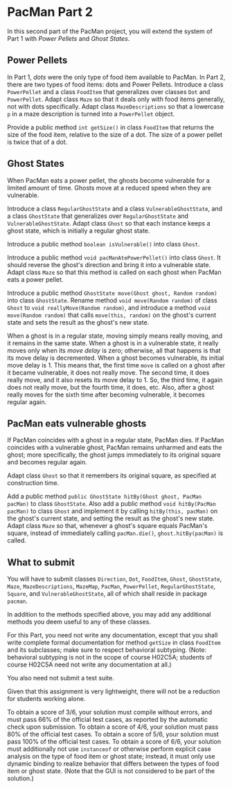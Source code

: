 # PacMan Part 2

In this second part of the PacMan project, you will extend the system of Part 1 with *Power Pellets* and *Ghost States*.

## Power Pellets

In Part 1, *dots* were the only type of food item available to PacMan. In Part
2, there are two types of food items: dots and Power Pellets. Introduce a class
`PowerPellet` and a class `FoodItem` that generalizes over classes `Dot` and
`PowerPellet`. Adapt class `Maze` so that it deals only with food items
generally, not with dots specifically. Adapt class `MazeDescriptions` so that a lowercase `p` in a maze description is turned into a `PowerPellet` object.

Provide a public method `int getSize()` in class `FoodItem` that returns the size of the food item, relative to the size of a dot. The size of a power pellet is twice that of a dot.

## Ghost States

When PacMan eats a power pellet, the ghosts become vulnerable for a limited amount of time. Ghosts move at a reduced speed when they are vulnerable.

Introduce a class `RegularGhostState` and a class `VulnerableGhostState`, and a class `GhostState` that generalizes over `RegularGhostState` and `VulnerableGhostState`. Adapt class `Ghost` so that each instance keeps a ghost state, which is initially a regular ghost state.

Introduce a public method `boolean isVulnerable()` into class `Ghost`.

Introduce a public method `void pacManAtePowerPellet()` into class `Ghost`. It should reverse the ghost's direction and bring it into a vulnerable state. Adapt class `Maze` so that this method is called on each ghost when PacMan eats a power pellet.

Introduce a public method `GhostState move(Ghost ghost, Random random)` into class `GhostState`. Rename method `void move(Random random)` of class `Ghost` to `void reallyMove(Random random)`, and introduce a method `void move(Random random)` that calls `move(this, random)` on the ghost's current state and sets the result as the ghost's new state.

When a ghost is in a regular state, moving simply means really moving, and it remains in the same state. When a ghost is in a vulnerable state, it really moves only when its *move delay* is zero; otherwise, all that happens is that its move delay is decremented. When a ghost becomes vulnerable, its initial move delay is 1. This means that, the first time `move` is called on a ghost after it became vulnerable, it does not really move. The second time, it does really move, and it also resets its move delay to 1. So, the third time, it again does not really move, but the fourth time, it does, etc. Also, after a ghost really moves for the sixth time after becoming vulnerable, it becomes regular again.

## PacMan eats vulnerable ghosts

If PacMan coincides with a ghost in a regular state, PacMan dies. If PacMan coincides with a vulnerable ghost, PacMan remains unharmed and eats the ghost; more specifically, the ghost jumps immediately to its original square and becomes regular again.

Adapt class `Ghost` so that it remembers its original square, as specified at construction time.

Add a public method `public GhostState hitBy(Ghost ghost, PacMan pacMan)` to class `GhostState`. Also add a public method `void hitBy(PacMan pacMan)` to class `Ghost` and implement it by calling `hitBy(this, pacMan)` on the ghost's current state, and setting the result as the ghost's new state. Adapt class `Maze` so that, whenever a ghost's square equals PacMan's square, instead of immediately calling `pacMan.die()`, `ghost.hitBy(pacMan)` is called.

## What to submit

You will have to submit classes `Direction`, `Dot`, `FoodItem`, `Ghost`, `GhostState`, `Maze`, `MazeDescriptions`, `MazeMap`, `PacMan`, `PowerPellet`, `RegularGhostState`, `Square`, and `VulnerableGhostState`, all of which shall reside in package `pacman`.

In addition to the methods specified above, you may add any additional methods you deem useful to any of these classes.

For this Part, you need not write any documentation, except that you shall write complete formal documentation for method `getSize` in class `FoodItem` and its subclasses; make sure to respect behavioral subtyping. (Note: behavioral subtyping is not in the scope of course H02C5A; students of course H02C5A need not write any documentation at all.)

You also need not submit a test suite.

Given that this assignment is very lightweight, there will not be a reduction for students working alone.

To obtain a score of 3/6, your solution must compile without errors, and must pass 66% of the official test cases, as reported by the automatic check upon submission. To obtain a score of 4/6, your solution must pass 80% of the official test cases. To obtain a score of 5/6, your solution must pass 100% of the official test cases. To obtain a score of 6/6, your solution must additionally not use `instanceof` or otherwise perform explicit case analysis on the type of food item or ghost state; instead, it must only use dynamic binding to realize behavior that differs between the types of food item or ghost state. (Note that the GUI is not considered to be part of the solution.)
